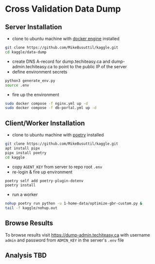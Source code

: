# Cross Validation Data Dump

## Server Installation

- clone to ubuntu machine with [docker engine](https://docs.docker.com/engine/install/ubuntu/#install-using-the-repository) installed
```bash
git clone https://github.com/MikeBusuttil/kaggle.git
cd kaggle/data-dump
```
- create DNS A-record for dump.techiteasy.ca and dump-admin.techiteasy.ca to point to the public IP of the server
- define environment secrets
```bash
python3 generate_env.py
source .env
```
- fire up the environment
```bash
sudo docker compose -f nginx.yml up -d
sudo docker compose -f db-portal.yml up -d
```

## Client/Worker Installation

- clone to ubuntu machine with [poetry](https://python-poetry.org/docs/#installation) installed
```bash
git clone https://github.com/MikeBusuttil/kaggle.git
apt install pipx
pipx install poetry
cd kaggle
```
- copy `AGENT_KEY` from server to repo root `.env`
- re-login & fire up environment
```bash
poetry self add poetry-plugin-dotenv
poetry install
```
- run a worker
```bash
nohup poetry run python -u 1-home-data/optimize-gbr-custom.py &
tail -f kaggle/nohup.out
```

## Browse Results

To browse results visit https://dump-admin.techiteasy.ca with username `admin` and password from `ADMIN_KEY` in the server's `.env` file

## Analysis TBD
